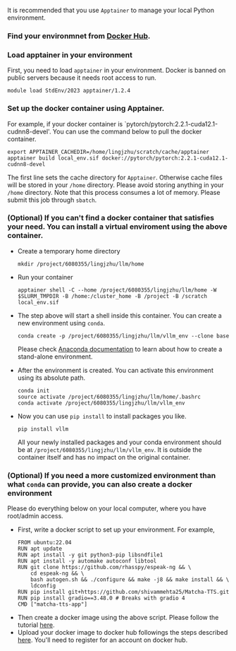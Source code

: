 It is recommended that you use `Apptainer` to manage your local Python environment. 

### Find your environmnet from [Docker Hub](https://hub.docker.com/).

### Load apptainer in your environment
First, you need to load `apptainer` in your environment. Docker is banned on public servers because it needs root access to run. 
```
module load StdEnv/2023 apptainer/1.2.4 
```

### Set up the docker container using Apptainer.   
   For example, if your docker container is `pytorch/pytorch:2.2.1-cuda12.1-cudnn8-devel'. You can use the command below to pull the docker container. 
   ```
   export APPTAINER_CACHEDIR=/home/lingjzhu/scratch/cache/apptainer
   apptainer build local_env.sif docker://pytorch/pytorch:2.2.1-cuda12.1-cudnn8-devel
   ```
   The first line sets the cache directory for `Apptainer`. Otherwise cache files will be stored in your `/home` directory. Please avoid storing anything in your `/home` directory.
   Note that this process consumes a lot of memory. Please submit this job through `sbatch`.


### (Optional) If you can't find a docker container that satisfies your need. You can install a virtual enviroment using the above container.
 - Create a temporary home directory
    ```      
    mkdir /project/6080355/lingjzhu/llm/home
    ```
 - Run your container
    ```
    apptainer shell -C --home /project/6080355/lingjzhu/llm/home -W $SLURM_TMPDIR -B /home:/cluster_home -B /project -B /scratch local_env.sif
    ```
 - The step above will start a shell inside this container. You can create a new environment using  `conda`. 
    ```
    conda create -p /project/6080355/lingjzhu/llm/vllm_env --clone base
    ```
    Please check [Anaconda documentation](https://conda.io/projects/conda/en/latest/user-guide/tasks/manage-environments.html#activating-an-environment) to learn about how to create a stand-alone environment.

 - After the environment is created. You can activate this environment using its absolute path.
    ```
    conda init
    source activate /project/6080355/lingjzhu/llm/home/.bashrc
    conda activate /project/6080355/lingjzhu/llm/vllm_env
    ```
 - Now you can use `pip install` to install packages you like.
   ```
   pip install vllm
   ```
   All your newly installed packages and your conda environment should be at   `/project/6080355/lingjzhu/llm/vllm_env`. It is outside the container itself and has no impact on the original container.

### (Optional) If you need a more customized environment than what `conda` can provide, you can also create a docker environment  
Please do everything below on your local computer, where you have root/admin access. 
 - First, write a docker script to set up your environment. For example,
   ```
   FROM ubuntu:22.04
   RUN apt update
   RUN apt install -y git python3-pip libsndfile1
   RUN apt install -y automake autoconf libtool
   RUN git clone https://github.com/rhasspy/espeak-ng && \
       cd espeak-ng && \
       bash autogen.sh && ./configure && make -j8 && make install && \
       ldconfig
   RUN pip install git+https://github.com/shivammehta25/Matcha-TTS.git
   RUN pip install gradio==3.48.0 # Breaks with gradio 4
   CMD ["matcha-tts-app"]
   ```
- Then create a docker image using the above script. Please follow the tutorial [here](https://docs.docker.com/get-started/02_our_app/).
- Upload your docker image to docker hub followings the steps described [here](https://docs.docker.com/get-started/04_sharing_app/). You'll need to register for an account on docker hub. 
  
